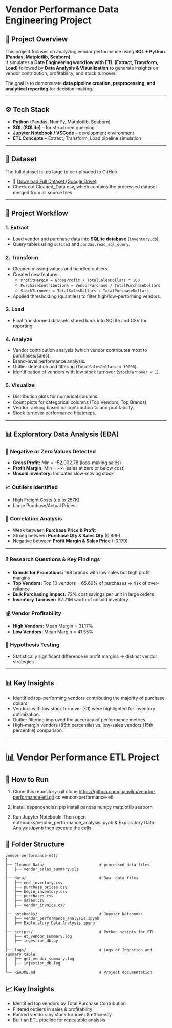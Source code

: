 # Vendor Performance Data Engineering Project

## 📌 Project Overview
This project focuses on analyzing vendor performance using **SQL + Python (Pandas, Matplotlib, Seaborn)**.  
It simulates a **Data Engineering workflow with ETL (Extract, Transform, Load)** followed by **Data Analysis & Visualization** to generate insights on vendor contribution, profitability, and stock turnover.  

The goal is to demonstrate **data pipeline creation, preprocessing, and analytical reporting** for decision-making.

---

## ⚙️ Tech Stack
- **Python** (Pandas, NumPy, Matplotlib, Seaborn)
- **SQL (SQLite)** – for structured querying
- **Jupyter Notebook / VSCode** – development environment
- **ETL Concepts** – Extract, Transform, Load pipeline simulation

---
## 📂 Dataset
The full dataset is too large to be uploaded to GitHub.  

- 🔗 [Download Full Dataset (Google Drive)](https://drive.google.com/drive/folders/18OpOv5mRQyL4tS-3Z0Uf3RNEL7YjdeIr?usp=sharing)
- Check out Cleaned_Data.csv, which contains the processed dataset merged from all source files.
---

## 📂 Project Workflow

### 1. Extract
- Load vendor and purchase data into **SQLite database** (`inventory.db`).
- Query tables using `sqlite3` and `pandas.read_sql_query`.

### 2. Transform
- Cleaned missing values and handled outliers.
- Created new features:
  - `ProfitMargin = GrossProfit / TotalSalesDollars * 100`
  - `PurchaseContribution% = VendorPurchase / TotalPurchaseDollars`
  - `StockTurnover = TotalSalesDollars / TotalPurchaseDollars`
- Applied thresholding (quantiles) to filter high/low-performing vendors.

### 3. Load
- Final transformed datasets stored back into SQLite and CSV for reporting.

### 4. Analyze
- Vendor contribution analysis (which vendor contributes most to purchases/sales).
- Brand-level performance analysis.
- Outlier detection and filtering (`TotalSalesDollars < 10000`).
- Identification of vendors with low stock turnover (`StockTurnover < 1`).

### 5. Visualize
- Distribution plots for numerical columns.
- Count plots for categorical columns (Top Vendors, Top Brands).
- Vendor ranking based on contribution % and profitability.
- Stock turnover performance heatmaps.

---

## 📊 Exploratory Data Analysis (EDA)

### 🔎 Negative or Zero Values Detected
- **Gross Profit:** Min = -52,002.78 (loss-making sales)  
- **Profit Margin:** Min = -∞ (sales at zero or below cost)  
- **Unsold Inventory:** Indicates slow-moving stock  

### 📈 Outliers Identified
- High Freight Costs (up to 257K)  
- Large Purchase/Actual Prices  

### 🔗 Correlation Analysis
- Weak between **Purchase Price & Profit**  
- Strong between **Purchase Qty & Sales Qty** (0.999)  
- Negative between **Profit Margin & Sales Price** (-0.179)
  
---

### ❓ Research Questions & Key Findings
- **Brands for Promotions:** 198 brands with low sales but high profit margins  
- **Top Vendors:** Top 10 vendors = 65.69% of purchases → risk of over-reliance  
- **Bulk Purchasing Impact:** 72% cost savings per unit in large orders  
- **Inventory Turnover:** $2.71M worth of unsold inventory  

### 💰 Vendor Profitability
- **High Vendors:** Mean Margin = 31.17%  
- **Low Vendors:** Mean Margin = 41.55%  

### 🧪 Hypothesis Testing
- Statistically significant difference in profit margins → distinct vendor strategies

---

## 📊 Key Insights
- Identified top-performing vendors contributing the majority of purchase dollars.
- Vendors with low stock turnover (<1) were highlighted for inventory optimization.
- Outlier filtering improved the accuracy of performance metrics.
- High-margin vendors (85th percentile) vs. low-sales vendors (15th percentile) comparison.

---
# 📊 Vendor Performance ETL Project

## 🚀 How to Run

1. Clone this repository:
   git clone https://github.com/jhanvikh/vendor-performance-etl.git
   cd vendor-performance-etl

2. Install dependencies:
   pip install pandas numpy matplotlib seaborn

3. Run Jupyter Notebook:
   Then open notebooks/vendor_performance_analysis.ipynb & Exploratory Data Analysis.ipynb then execute the cells.

## 📂 Folder Structure

```text
vendor-performance-etl/
│
├── Cleaned_Data/                        # processed data files
│   ├── vendor_sales_summary.xls
|
├── data/                                # Raw  data files
│   ├── end_inventory.csv
│   ├── purchase_prices.csv
│   ├── begin_inventory.csv
│   ├── purchases.csv
│   ├── sales.csv
│   ├── vendor_invoice.csv
│
├── notebooks/                           # Jupyter Notebooks
│   ├── vendor_performance_analysis.ipynb
|   ├── Exploratory Data Analysis.ipynb
│
├── scripts/                             # Python scripts for ETL
│   ├── et_vendor_summary.log
│   ├── ingestion_db.py
│
├── logs/                                # Logs of Ingestion and summary table
│   ├── get_vendor_summary.log
│   ├── injestion_db.log
| 
└── README.md                            # Project documentation

```

## 📈 Key Insights
- Identified top vendors by Total Purchase Contribution
- Filtered outliers in sales & profitability
- Ranked vendors by stock turnover & efficiency
- Built an ETL pipeline for repeatable analysis



